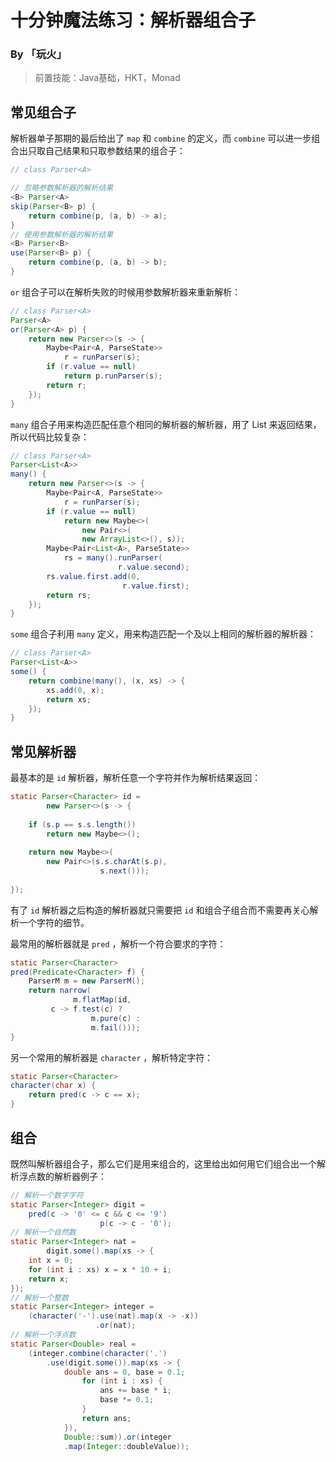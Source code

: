 # 十分钟魔法练习：解析器组合子

### By 「玩火」

> 前置技能：Java基础，HKT，Monad

## 常见组合子

解析器单子那期的最后给出了 `map` 和 `combine` 的定义，而 `combine` 可以进一步组合出只取自己结果和只取参数结果的组合子：

```java
// class Parser<A>

// 忽略参数解析器的解析结果
<B> Parser<A>
skip(Parser<B> p) {
    return combine(p, (a, b) -> a);
}
// 使用参数解析器的解析结果
<B> Parser<B>
use(Parser<B> p) {
    return combine(p, (a, b) -> b);
}
```

`or` 组合子可以在解析失败的时候用参数解析器来重新解析：

```java
// class Parser<A>
Parser<A>
or(Parser<A> p) {
    return new Parser<>(s -> {
        Maybe<Pair<A, ParseState>>
            r = runParser(s);
        if (r.value == null)
            return p.runParser(s);
        return r;
    });
}
```

`many` 组合子用来构造匹配任意个相同的解析器的解析器，用了 List 来返回结果，所以代码比较复杂：

```java
// class Parser<A>
Parser<List<A>>
many() {
    return new Parser<>(s -> {
        Maybe<Pair<A, ParseState>>
            r = runParser(s);
        if (r.value == null)
            return new Maybe<>(
                new Pair<>(
                new ArrayList<>(), s));
        Maybe<Pair<List<A>, ParseState>>
            rs = many().runParser(
                        r.value.second);
        rs.value.first.add(0,
                         r.value.first);
        return rs;
    });
}
```

`some` 组合子利用 `many` 定义，用来构造匹配一个及以上相同的解析器的解析器：

```java
// class Parser<A>
Parser<List<A>>
some() {
    return combine(many(), (x, xs) -> {
        xs.add(0, x);
        return xs;
    });
}
```

## 常见解析器

最基本的是 `id` 解析器，解析任意一个字符并作为解析结果返回：

```java
static Parser<Character> id =
        new Parser<>(s -> {
            
    if (s.p == s.s.length())
        return new Maybe<>();
            
    return new Maybe<>(
        new Pair<>(s.s.charAt(s.p),
                    s.next()));
            
});
```

有了 `id` 解析器之后构造的解析器就只需要把 `id` 和组合子组合而不需要再关心解析一个字符的细节。

最常用的解析器就是 `pred` ，解析一个符合要求的字符：

```java
static Parser<Character>
pred(Predicate<Character> f) {
    ParserM m = new ParserM();
    return narrow(
              m.flatMap(id,
         c -> f.test(c) ?
                  m.pure(c) :
                  m.fail()));
}
```

另一个常用的解析器是 `character` ，解析特定字符：

```java
static Parser<Character>
character(char x) {
    return pred(c -> c == x);
}
```

## 组合

既然叫解析器组合子，那么它们是用来组合的，这里给出如何用它们组合出一个解析浮点数的解析器例子：

```java
// 解析一个数字字符
static Parser<Integer> digit =
    pred(c -> '0' <= c && c <= '9')
                    p(c -> c - '0');
// 解析一个自然数
static Parser<Integer> nat =
        digit.some().map(xs -> {
    int x = 0;
    for (int i : xs) x = x * 10 + i;
    return x;
});
// 解析一个整数
static Parser<Integer> integer =
    (character('-').use(nat).map(x -> -x))
                   .or(nat);
// 解析一个浮点数
static Parser<Double> real =
    (integer.combine(character('.')
        .use(digit.some()).map(xs -> {
            double ans = 0, base = 0.1;
                for (int i : xs) {
                    ans += base * i;
                    base *= 0.1;
                }
                return ans;
            }),
            Double::sum)).or(integer
            .map(Integer::doubleValue));
```



